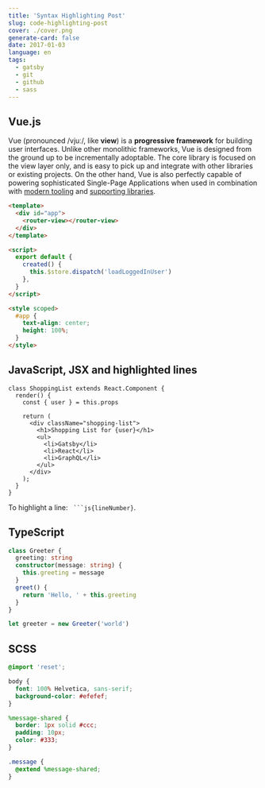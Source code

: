 ```yaml
---
title: 'Syntax Highlighting Post'
slug: code-highlighting-post
cover: ./cover.png
generate-card: false
date: 2017-01-03
language: en
tags:
  - gatsby
  - git
  - github
  - sass
---
```


## Vue.js

Vue (pronounced /vjuː/, like **view**) is a **progressive framework** for building user interfaces. Unlike other monolithic frameworks, Vue is designed from the ground up to be incrementally adoptable. The core library is focused on the view layer only, and is easy to pick up and integrate with other libraries or existing projects. On the other hand, Vue is also perfectly capable of powering sophisticated Single-Page Applications when used in combination with [modern tooling](single-file-components.html) and [supporting libraries](https://github.com/vuejs/awesome-vue#components--libraries).

```html
<template>
  <div id="app">
    <router-view></router-view>
  </div>
</template>

<script>
  export default {
    created() {
      this.$store.dispatch('loadLoggedInUser')
    },
  }
</script>

<style scoped>
  #app {
    text-align: center;
    height: 100%;
  }
</style>
```

## JavaScript, JSX and highlighted lines

```js{7}
class ShoppingList extends React.Component {
  render() {
    const { user } = this.props

    return (
      <div className="shopping-list">
        <h1>Shopping List for {user}</h1>
        <ul>
          <li>Gatsby</li>
          <li>React</li>
          <li>GraphQL</li>
        </ul>
      </div>
    );
  }
}
```

To highlight a line: ` ```js{lineNumber}`.

## TypeScript

```typescript
class Greeter {
  greeting: string
  constructor(message: string) {
    this.greeting = message
  }
  greet() {
    return 'Hello, ' + this.greeting
  }
}

let greeter = new Greeter('world')
```

## SCSS

```scss
@import 'reset';

body {
  font: 100% Helvetica, sans-serif;
  background-color: #efefef;
}

%message-shared {
  border: 1px solid #ccc;
  padding: 10px;
  color: #333;
}

.message {
  @extend %message-shared;
}
```
